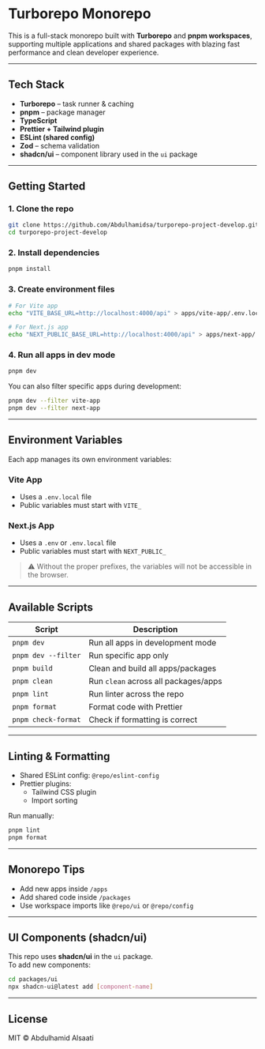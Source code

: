 # Turborepo Monorepo

This is a full-stack monorepo built with **Turborepo** and **pnpm workspaces**, supporting multiple applications and shared packages with blazing fast performance and clean developer experience.

---

## Tech Stack

- **Turborepo** – task runner & caching
- **pnpm** – package manager
- **TypeScript**
- **Prettier + Tailwind plugin**
- **ESLint (shared config)**
- **Zod** – schema validation
- **shadcn/ui** – component library used in the `ui` package

---

## Getting Started

### 1. Clone the repo

```bash
git clone https://github.com/Abdulhamidsa/turporepo-project-develop.git
cd turporepo-project-develop
```

### 2. Install dependencies

```bash
pnpm install
```

### 3. Create environment files

```bash
# For Vite app
echo "VITE_BASE_URL=http://localhost:4000/api" > apps/vite-app/.env.local

# For Next.js app
echo "NEXT_PUBLIC_BASE_URL=http://localhost:4000/api" > apps/next-app/.env
```

### 4. Run all apps in dev mode

```bash
pnpm dev
```

You can also filter specific apps during development:

```bash
pnpm dev --filter vite-app
pnpm dev --filter next-app
```

---

## Environment Variables

Each app manages its own environment variables:

### Vite App

- Uses a `.env.local` file
- Public variables must start with `VITE_`

### Next.js App

- Uses a `.env` or `.env.local` file
- Public variables must start with `NEXT_PUBLIC_`

> ⚠️ Without the proper prefixes, the variables will not be accessible in the browser.

---

## Available Scripts

| Script              | Description                          |
| ------------------- | ------------------------------------ |
| `pnpm dev`          | Run all apps in development mode     |
| `pnpm dev --filter` | Run specific app only                |
| `pnpm build`        | Clean and build all apps/packages    |
| `pnpm clean`        | Run `clean` across all packages/apps |
| `pnpm lint`         | Run linter across the repo           |
| `pnpm format`       | Format code with Prettier            |
| `pnpm check-format` | Check if formatting is correct       |

---

## Linting & Formatting

- Shared ESLint config: `@repo/eslint-config`
- Prettier plugins:
  - Tailwind CSS plugin
  - Import sorting

Run manually:

```bash
pnpm lint
pnpm format
```

---

## Monorepo Tips

- Add new apps inside `/apps`
- Add shared code inside `/packages`
- Use workspace imports like `@repo/ui` or `@repo/config`

---

## UI Components (shadcn/ui)

This repo uses **shadcn/ui** in the `ui` package.  
To add new components:

```bash
cd packages/ui
npx shadcn-ui@latest add [component-name]
```

---

## License

MIT © Abdulhamid Alsaati
